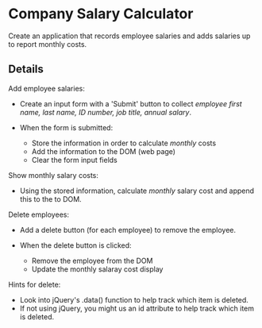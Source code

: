 # Company Salary Calculator
Create an application that records employee salaries and adds salaries up to report monthly costs. 

## Details

Add employee salaries:

- Create an input form with a 'Submit' button to collect _employee first name, last name, ID number, job title, annual salary_. 

- When the form is submitted: 
    - Store the information in order to calculate *monthly* costs
    - Add the information to the DOM (web page) 
    - Clear the form input fields

Show monthly salary costs:
-  Using the stored information, calculate *monthly* salary cost and append this to the to DOM.

Delete employees:

- Add a delete button (for each employee) to remove the employee. 

- When the delete button is clicked:
    - Remove the employee from the DOM
    - Update the monthly salaray cost display 
    
Hints for delete: 
- Look into jQuery's .data() function to help track which item is deleted.
- If not using jQuery, you might us an id attribute to help track which item is deleted.
